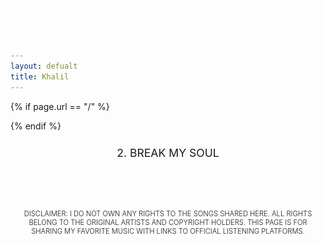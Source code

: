 ```yaml
---
layout: defualt
title: Khalil
---
```


{% if page.url == "/" %}

<style>header a[href="/"] { display: none; } </style>
{% endif %}

<style>body {padding-top:130px;padding-bottom:70px;overflow-x:hidden;}.song-list {max-width:95%;margin:0 auto;padding0;} .song {cursor: pointer;padding:10px;display:flex;align-items:top;justify-content:center;flex-direction:column;padding-bottom:20px;}.tit {display:flex;margin:0 auto;align-items:top;justify-content:center;}.song-number {text-align:right;}.song-title {word-wrap:break-word;text-align:center;font-size:1.1rem;}.platforms {display: none;gap:20px;justify-content:space-around;align-items:center;flex-direction:row;margin:0 auto;padding:0;padding-top:15px;padding-bottom:20px;flex-wrap:wrap;}.platforms a {cursor: pointer;color:transparent;}.platforms img {max-width: 30px;height:30px;margin:0;padding:0;pointer-events:none;}.song-title.text {font-size:1.4rem;}.dis {color:var(--text-color);font-family:var(--font-main);font-weight:300;text-align:center;text-transform:uppercase;font-size:0.7rem;margin:0;padding:0 20px;padding-top:60px;}#bold {font-family:var(--font-main-bold);font-weight:300;}</style>


<div class="toggle-container">
    <button id="cleanBtn" class="active" onclick="setFilter('clean')">Clean</button>
    <span>/</span>
    <button id="explicitBtn" onclick="setFilter('explicit')">Explicit</button>
</div>

<div class="song-list">

<div class="song" onclick="togglePlatforms(this)">
<div class="tit"><span class="song-title">2. BREAK MY SOUL</span></div>
<div class="platforms">
<a href="#" target="_blank" class="song-link" data-clean="https://music.apple.com/il/album/break-my-soul/1630005298?i=1630005854" data-explicit="https://music.apple.com/il/album/break-my-soul-explicit/1630005298?i=1630005854"><img src="https://raw.githubusercontent.com/Khalil2000web/Music/refs/heads/main/static/media/apple.svg" alt="Apple Music"></a>
<a href="#" target="_blank" class="song-link" data-clean="https://open.spotify.com/track/5pyoxDZ1PX0KxBxiRVxA4U" data-explicit="https://open.spotify.com/track/explicit-version"><img src="https://raw.githubusercontent.com/Khalil2000web/Music/refs/heads/main/static/media/spotify.svg" alt="Spotify"></a>
<a href="#" target="_blank" class="song-link" data-clean="https://music.amazon.com/tracks/B0B4KLP9JK" data-explicit="https://music.amazon.com/tracks/B0B4KLP9JK-explicit"><img src="https://raw.githubusercontent.com/Khalil2000web/Music/refs/heads/main/static/media/amazon.svg" alt="Amazon Music"></a>
<a href="#" target="_blank" class="song-link" data-clean="https://tidal.com/browse/track/240549035" data-explicit="https://tidal.com/browse/track/explicit-240549035"><img src="https://raw.githubusercontent.com/Khalil2000web/Music/refs/heads/main/static/media/tidal.svg" alt="Tidal"></a>
</div>
</div>

</div>

<style>
    .toggle-container {
        position:fixed;
        top:70px;
        left:50%;
        transform:translateX(-50%);
        width:100%;
        display:flex;align-items:center;justify-content:center;
        text-align: center;
    }
    .toggle-container button {
        border: none;
        background: none;
        font-size: 19px;
        font-weight: normal;
        padding: 5px 15px;
        cursor: pointer;
        font-family:var(--font-main);
        color:white;
        text-underline-offset:5px;
    }
    
    .toggle-container span {
        color:white;
        margin:0;
        padding:0;
        font-size:19px;
    }
    .toggle-container button.active {
        text-decoration: underline;
    }
</style>

<script>
    let explicitMode = false;

    function setFilter(mode) {
        explicitMode = mode === 'explicit';
        document.getElementById("cleanBtn").classList.toggle("active", !explicitMode);
        document.getElementById("explicitBtn").classList.toggle("active", explicitMode);
        updateSongLinks();
    }

    function togglePlatforms(songElement) {
        document.querySelectorAll(".platforms").forEach(p => p.style.display = "none");
        document.querySelectorAll(".song-title").forEach(t => t.classList.remove("text"));

        songElement.querySelector(".platforms").style.display = "flex";
        songElement.querySelector(".song-title").classList.add("text");
    }

    function updateSongLinks() {
        document.querySelectorAll(".song-link").forEach(link => {
            link.href = explicitMode ? link.dataset.explicit : link.dataset.clean;
        });
    }

    document.addEventListener("DOMContentLoaded", updateSongLinks);
</script>



<p class="dis">
<span id="bold">Disclaimer:</span> I do not own any rights to the songs shared here. All rights belong to the original artists and copyright holders. This page is for sharing my favorite music with links to official listening platforms.
</p>